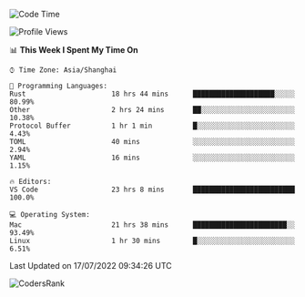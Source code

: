 <!--START_SECTION:waka-->
![Code Time](http://img.shields.io/badge/Code%20Time-1%2C506%20hrs%204%20mins-blue)

![Profile Views](http://img.shields.io/badge/Profile%20Views-17-blue)

📊 **This Week I Spent My Time On** 

```text
⌚︎ Time Zone: Asia/Shanghai

💬 Programming Languages: 
Rust                     18 hrs 44 mins      ████████████████████░░░░░   80.99% 
Other                    2 hrs 24 mins       ██░░░░░░░░░░░░░░░░░░░░░░░   10.38% 
Protocol Buffer          1 hr 1 min          █░░░░░░░░░░░░░░░░░░░░░░░░   4.43% 
TOML                     40 mins             ░░░░░░░░░░░░░░░░░░░░░░░░░   2.94% 
YAML                     16 mins             ░░░░░░░░░░░░░░░░░░░░░░░░░   1.15%

🔥 Editors: 
VS Code                  23 hrs 8 mins       █████████████████████████   100.0%

💻 Operating System: 
Mac                      21 hrs 38 mins      ███████████████████████░░   93.49% 
Linux                    1 hr 30 mins        █░░░░░░░░░░░░░░░░░░░░░░░░   6.51%

```


 Last Updated on 17/07/2022 09:34:26 UTC
<!--END_SECTION:waka-->

![CodersRank](https://cr-skills-chart-widget.azurewebsites.net/api/api?username=BugenZhao&padding=16&tooltip=true&branding=false&sort-by-score=true&skills=Rust%2C%20Swift%2C%20C%2C%20TypeScript%2C%20Java%2C%20Go%2C%20Dart%2C%20C%2B%2B%2C%20Python%2C%20Assembly%2C%20Shell%2C%20Kotlin)
